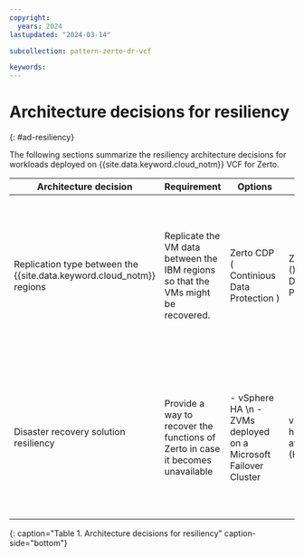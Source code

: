 ```yaml
---
copyright:
  years: 2024
lastupdated: "2024-03-14"

subcollection: pattern-zerto-dr-vcf

keywords:
---
```

# Architecture decisions for resiliency
{: #ad-resiliency}

The following sections summarize the resiliency architecture decisions for workloads deployed on {{site.data.keyword.cloud_notm}} VCF for Zerto.

| Architecture decision                                                               | Requirement                                                                       | Options                                                           | Decision                                  | Rationale                                                                                                                                                          |
| ----------------------------------------------------------------------------------- | --------------------------------------------------------------------------------- | ----------------------------------------------------------------- | ----------------------------------------- | ------------------------------------------------------------------------------------------------------------------------------------------------------------------ |
| Replication type between the {{site.data.keyword.cloud_notm}} regions               | Replicate the VM data between the IBM regions so that the VMs might be recovered. | Zerto CDP ( Continious Data Protection )                         | Zerto CDP  ()Continious Data Protection) | Recovery point objective (RPO) in seconds with crash-consistent application checkpoints enabling full application recovery with a minimal loss of data             |
| Disaster recovery solution resiliency                                               | Provide a way to recover the functions of Zerto in case it becomes unavailable    | - vSphere HA  \n -  ZVMs deployed on a Microsoft Failover Cluster | vSphere high availability (HA)            | Local native vSphere HA does not require any specific configuration. ZVMs sync, which allows for recovery of the protected VMs even if the protected site is lost. |
{: caption="Table 1. Architecture decisions for resiliency" caption-side="bottom"}
